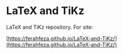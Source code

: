 # LaTeX and TiKz
LaTeX and TiKz repository. For site:

[https://ferahfeza.github.io/LaTeX-and-TiKz/](https://ferahfeza.github.io/LaTeX-and-TiKz/)
